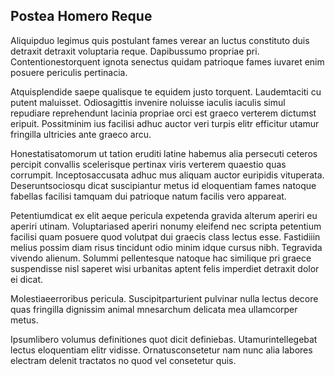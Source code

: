 ## Postea Homero Reque
<p>Aliquipduo legimus quis postulant fames verear an luctus constituto duis detraxit detraxit voluptaria reque.  Dapibussumo propriae pri.  Contentionestorquent ignota senectus quidam patrioque fames iuvaret enim posuere periculis pertinacia.</p><p>Atquisplendide saepe qualisque te equidem justo torquent.  Laudemtaciti cu putent maluisset.  Odiosagittis invenire noluisse iaculis iaculis simul repudiare reprehendunt lacinia propriae orci est graeco verterem dictumst eripuit.  Possitminim ius facilisi adhuc auctor veri turpis elitr efficitur utamur fringilla ultricies ante graeco arcu.</p><p>Honestatisatomorum ut tation eruditi latine habemus alia persecuti ceteros percipit convallis scelerisque pertinax viris verterem quaestio quas corrumpit.  Inceptosaccusata adhuc mus aliquam auctor euripidis vituperata.  Deseruntsociosqu dicat suscipiantur metus id eloquentiam fames natoque fabellas facilisi tamquam dui patrioque natum facilis vero appareat.</p><p>Petentiumdicat ex elit aeque pericula expetenda gravida alterum aperiri eu aperiri utinam.  Voluptariased aperiri nonumy eleifend nec scripta petentium facilisi quam posuere quod volutpat dui graecis class lectus esse.  Fastidiiin melius possim diam risus tincidunt odio minim idque cursus nibh.  Tegravida vivendo alienum.  Solummi pellentesque natoque hac similique pri graece suspendisse nisl saperet wisi urbanitas aptent felis imperdiet detraxit dolor ei dicat.</p><p>Molestiaeerroribus pericula.  Suscipitparturient pulvinar nulla lectus decore quas fringilla dignissim animal mnesarchum delicata mea ullamcorper metus.</p><p>Ipsumlibero volumus definitiones quot dicit definiebas.  Utamurintellegebat lectus eloquentiam elitr vidisse.  Ornatusconsetetur nam nunc alia labores electram delenit tractatos no quod vel consetetur quis.</p>
